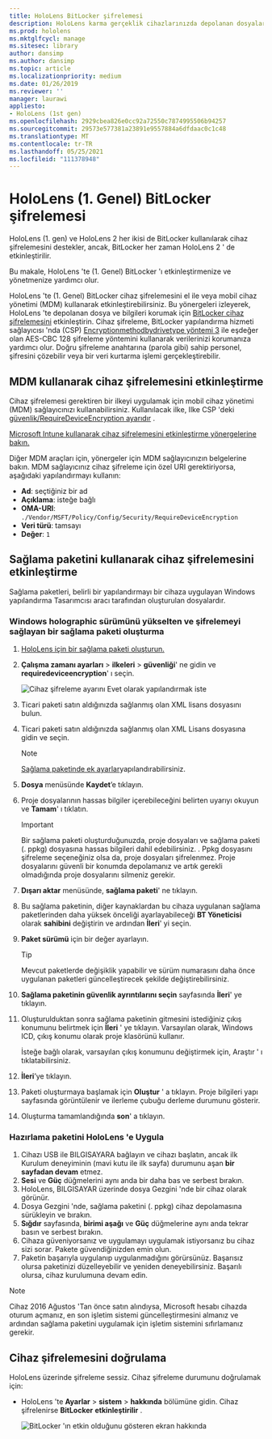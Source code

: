 ```yaml
---
title: HoloLens BitLocker şifrelemesi
description: HoloLens karma gerçeklik cihazlarınızda depolanan dosyaları korumak için BitLocker cihaz şifrelemesini nasıl etkinleştirebileceğinizi öğrenin.
ms.prod: hololens
ms.mktglfcycl: manage
ms.sitesec: library
author: dansimp
ms.author: dansimp
ms.topic: article
ms.localizationpriority: medium
ms.date: 01/26/2019
ms.reviewer: ''
manager: laurawi
appliesto:
- HoloLens (1st gen)
ms.openlocfilehash: 2929cbea826e0cc92a72550c7874995506b94257
ms.sourcegitcommit: 29573e577381a23891e9557884a6dfdaac0c1c48
ms.translationtype: MT
ms.contentlocale: tr-TR
ms.lasthandoff: 05/25/2021
ms.locfileid: "111378948"
---
```

# <a name="hololens-1st-gen-bitlocker-encryption"></a>HoloLens (1. Genel) BitLocker şifrelemesi

HoloLens (1. gen) ve HoloLens 2 her ikisi de BitLocker kullanılarak cihaz şifrelemesini destekler, ancak, BitLocker her zaman HoloLens 2 ' de etkinleştirilir.

Bu makale, HoloLens 'te (1. Genel) BitLocker 'ı etkinleştirmenize ve yönetmenize yardımcı olur.

HoloLens 'te (1. Genel) BitLocker cihaz şifrelemesini el ile veya mobil cihaz yönetimi (MDM) kullanarak etkinleştirebilirsiniz. Bu yönergeleri izleyerek, HoloLens 'te depolanan dosya ve bilgileri korumak için [BitLocker cihaz şifrelemesini](https://docs.microsoft.com/windows/security/information-protection/bitlocker/bitlocker-device-encryption-overview-windows-10#bitlocker-device-encryption) etkinleştirin. Cihaz şifreleme, BitLocker yapılandırma hizmeti sağlayıcısı 'nda (CSP) [Encryptionmethodbydrivetype yöntemi 3](https://docs.microsoft.com/windows/client-management/mdm/bitlocker-csp#encryptionmethodbydrivetype) ile eşdeğer olan AES-CBC 128 şifreleme yöntemini kullanarak verilerinizi korumanıza yardımcı olur. Doğru şifreleme anahtarına (parola gibi) sahip personel, şifresini çözebilir veya bir veri kurtarma işlemi gerçekleştirebilir.

## <a name="enable-device-encryption-using-mdm"></a>MDM kullanarak cihaz şifrelemesini etkinleştirme

Cihaz şifrelemesi gerektiren bir ilkeyi uygulamak için mobil cihaz yönetimi (MDM) sağlayıcınızı kullanabilirsiniz. Kullanılacak ilke, Ilke CSP 'deki [güvenlik/RequireDeviceEncryption ayarıdır](https://docs.microsoft.com/windows/client-management/mdm/policy-csp-security#security-requiredeviceencryption) .

[Microsoft Intune kullanarak cihaz şifrelemesini etkinleştirme yönergelerine bakın.](https://docs.microsoft.com/intune/compliance-policy-create-windows#windows-holographic-for-business)

Diğer MDM araçları için, yönergeler için MDM sağlayıcınızın belgelerine bakın. MDM sağlayıcınız cihaz şifreleme için özel URI gerektiriyorsa, aşağıdaki yapılandırmayı kullanın:

- **Ad**: seçtiğiniz bir ad
- **Açıklama**: isteğe bağlı
- **OMA-URI**: `./Vendor/MSFT/Policy/Config/Security/RequireDeviceEncryption`
- **Veri türü**: tamsayı
- **Değer**: `1`

## <a name="enable-device-encryption-using-a-provisioning-package"></a>Sağlama paketini kullanarak cihaz şifrelemesini etkinleştirme

Sağlama paketleri, belirli bir yapılandırmayı bir cihaza uygulayan Windows yapılandırma Tasarımcısı aracı tarafından oluşturulan dosyalardır. 

### <a name="create-a-provisioning-package-that-upgrades-the-windows-holographic-edition-and-enables-encryption"></a>Windows holographic sürümünü yükselten ve şifrelemeyi sağlayan bir sağlama paketi oluşturma

1. [HoloLens için bir sağlama paketi oluşturun.](hololens-provisioning.md)
1. **Çalışma zamanı ayarları**  >  **ilkeleri**  >  **güvenliği**' ne gidin ve **requiredeviceencryption**' ı seçin.

    ![Cihaz şifreleme ayarını Evet olarak yapılandırmak iste](images/device-encryption.png)

1. Ticari paketi satın aldığınızda sağlanmış olan XML lisans dosyasını bulun.

1. Ticari paketi satın aldığınızda sağlanmış olan XML Lisans dosyasına gidin ve seçin.
    > [!NOTE]
    > [Sağlama paketinde ek ayarlar](hololens-provisioning.md)yapılandırabilirsiniz.

1. **Dosya** menüsünde **Kaydet**’e tıklayın. 

1. Proje dosyalarının hassas bilgiler içerebileceğini belirten uyarıyı okuyun ve **Tamam**' ı tıklatın.

    > [!IMPORTANT]
    > Bir sağlama paketi oluşturduğunuzda, proje dosyaları ve sağlama paketi (. ppkg) dosyasına hassas bilgileri dahil edebilirsiniz. . Ppkg dosyasını şifreleme seçeneğiniz olsa da, proje dosyaları şifrelenmez. Proje dosyalarını güvenli bir konumda depolamanız ve artık gerekli olmadığında proje dosyalarını silmeniz gerekir.

1. **Dışarı aktar** menüsünde, **sağlama paketi**' ne tıklayın.
1. Bu sağlama paketinin, diğer kaynaklardan bu cihaza uygulanan sağlama paketlerinden daha yüksek önceliği ayarlayabileceği **BT Yöneticisi** olarak **sahibini** değiştirin ve ardından **İleri**' yi seçin.
1. **Paket sürümü** için bir değer ayarlayın.

    > [!TIP]
    > Mevcut paketlerde değişiklik yapabilir ve sürüm numarasını daha önce uygulanan paketleri güncelleştirecek şekilde değiştirebilirsiniz.

1. **Sağlama paketinin güvenlik ayrıntılarını seçin** sayfasında **İleri**' ye tıklayın.
1. Oluşturulduktan sonra sağlama paketinin gitmesini istediğiniz çıkış konumunu belirtmek için **İleri** ' ye tıklayın. Varsayılan olarak, Windows ICD, çıkış konumu olarak proje klasörünü kullanır.

    İsteğe bağlı olarak, varsayılan çıkış konumunu değiştirmek için, Araştır ' ı tıklatabilirsiniz.

1. **İleri**’ye tıklayın.
1. Paketi oluşturmaya başlamak için **Oluştur** ' a tıklayın. Proje bilgileri yapı sayfasında görüntülenir ve ilerleme çubuğu derleme durumunu gösterir.
1. Oluşturma tamamlandığında **son**' a tıklayın.

### <a name="apply-the-provisioning-package-to-hololens"></a>Hazırlama paketini HoloLens 'e Uygula

1. Cihazı USB ile BILGISAYARA bağlayın ve cihazı başlatın, ancak ilk Kurulum deneyiminin (mavi kutu ile ilk sayfa) durumunu aşan **bir sayfadan devam** etmez.
1. **Sesi** ve **Güç** düğmelerini aynı anda bir daha bas ve serbest bırakın.
1. HoloLens, BILGISAYAR üzerinde dosya Gezgini 'nde bir cihaz olarak görünür.
1. Dosya Gezgini 'nde, sağlama paketini (. ppkg) cihaz depolamasına sürükleyin ve bırakın.
1. **Sığdır** sayfasında, **birimi aşağı** ve **Güç** düğmelerine aynı anda tekrar basın ve serbest bırakın.
1. Cihaza güveniyorsanız ve uygulamayı uygulamak istiyorsanız bu cihaz sizi sorar. Pakete güvendiğinizden emin olun.
1. Paketin başarıyla uygulanıp uygulanmadığını görürsünüz. Başarısız olursa paketinizi düzelleyebilir ve yeniden deneyebilirsiniz. Başarılı olursa, cihaz kurulumuna devam edin.

> [!NOTE]
> Cihaz 2016 Ağustos 'Tan önce satın alındıysa, Microsoft hesabı cihazda oturum açmanız, en son işletim sistemi güncelleştirmesini almanız ve ardından sağlama paketini uygulamak için işletim sistemini sıfırlamanız gerekir.

## <a name="verify-device-encryption"></a>Cihaz şifrelemesini doğrulama

HoloLens üzerinde şifreleme sessiz. Cihaz şifreleme durumunu doğrulamak için:

- HoloLens 'te **Ayarlar**  >  **sistem**  >  **hakkında** bölümüne gidin. Cihaz şifrelenirse **BitLocker** **etkinleştirilir** . 

    ![BitLocker 'ın etkin olduğunu gösteren ekran hakkında](images/about-encryption.png)
